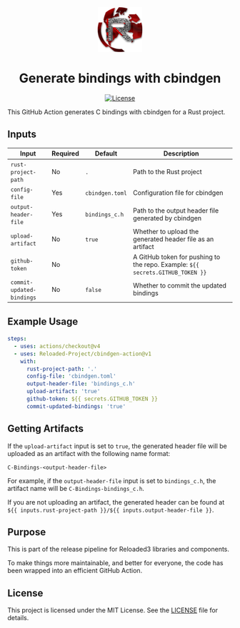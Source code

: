 <div align="center">
  <a href="https://github.com/Reloaded-Project/reloaded-templates-rust" target="_blank">
    <img src="assets/reloaded-logo.png" alt="reloaded Logo" width="100"/>
  </a>

  <h1 align="center">Generate bindings with cbindgen</h1>

  <p>
    <a href="LICENSE">
      <img src="https://img.shields.io/badge/License-MIT-blue.svg" alt="License">
    </a>
  </p>
</div>

This GitHub Action generates C bindings with cbindgen for a Rust project.

## Inputs

| Input                     | Required | Default         | Description                                                                    |
| ------------------------- | -------- | --------------- | ------------------------------------------------------------------------------ |
| `rust-project-path`       | No       | `.`             | Path to the Rust project                                                       |
| `config-file`             | Yes      | `cbindgen.toml` | Configuration file for cbindgen                                                |
| `output-header-file`      | Yes      | `bindings_c.h`  | Path to the output header file generated by cbindgen                           |
| `upload-artifact`         | No       | `true`          | Whether to upload the generated header file as an artifact                     |
| `github-token`            | No       |                 | A GitHub token for pushing to the repo. Example: `${{ secrets.GITHUB_TOKEN }}` |
| `commit-updated-bindings` | No       | `false`         | Whether to commit the updated bindings                                         |

## Example Usage

```yaml
steps:
  - uses: actions/checkout@v4
  - uses: Reloaded-Project/cbindgen-action@v1
    with:
      rust-project-path: '.'
      config-file: 'cbindgen.toml'
      output-header-file: 'bindings_c.h'
      upload-artifact: 'true'
      github-token: ${{ secrets.GITHUB_TOKEN }}
      commit-updated-bindings: 'true'
```

## Getting Artifacts

If the `upload-artifact` input is set to `true`, the generated header file will be uploaded as 
an artifact with the following name format:

```
C-Bindings-<output-header-file>
```

For example, if the `output-header-file` input is set to `bindings_c.h`, the artifact name
will be `C-Bindings-bindings_c.h`.

If you are not uploading an artifact, the generated header can be found at
`${{ inputs.rust-project-path }}/${{ inputs.output-header-file }}`.

## Purpose

This is part of the release pipeline for Reloaded3 libraries and components.

To make things more maintainable, and better for everyone, the code has been wrapped into an
efficient GitHub Action.

## License

This project is licensed under the MIT License. See the [LICENSE](LICENSE) file for details.
